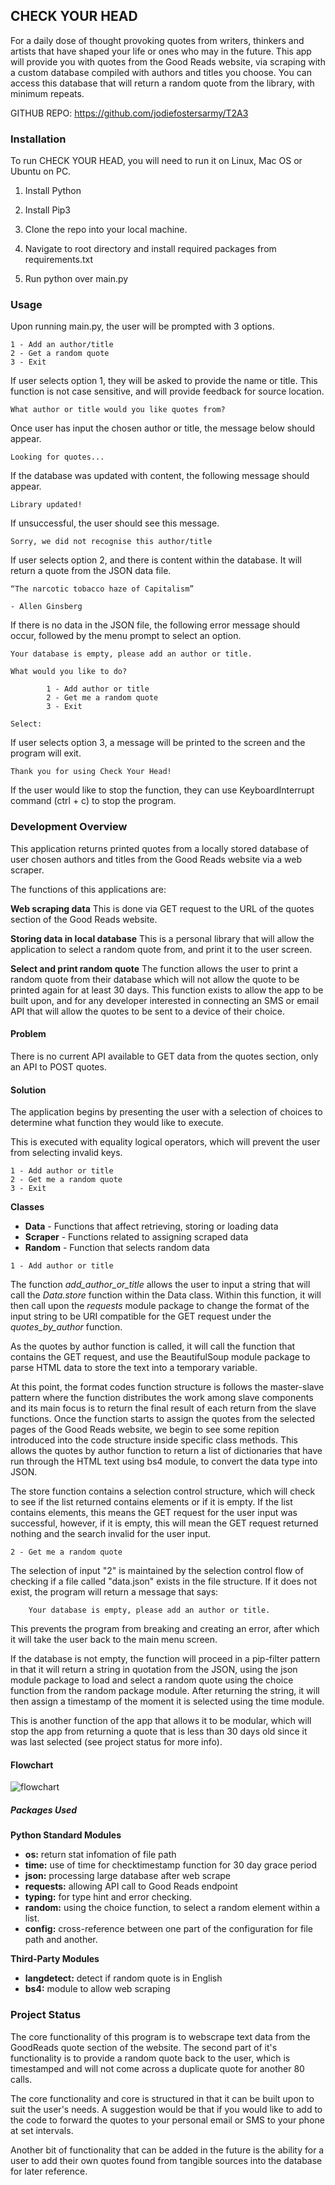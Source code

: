 ## CHECK YOUR HEAD

For a daily dose of thought provoking quotes from writers, thinkers and artists that have shaped your life or ones who may in the future. This app will provide you with quotes from the Good Reads website, via scraping with a custom database compiled with authors and titles you choose. You can access this database that will return a random quote from the library, with minimum repeats.

GITHUB REPO: https://github.com/jodiefostersarmy/T2A3

### Installation

To run CHECK YOUR HEAD, you will need to run it on Linux, Mac OS or Ubuntu on PC.


1. Install Python

2. Install Pip3

3. Clone the repo into your local machine.

4. Navigate to root directory and install required packages from requirements.txt

5. Run python over main.py

### Usage

Upon running main.py, the user will be prompted with 3 options.

```
1 - Add an author/title
2 - Get a random quote
3 - Exit 
```

If user selects option 1, they will be asked to provide the name or title. This function is not case sensitive, and will provide feedback for source location.


```
What author or title would you like quotes from?
```

Once user has input the chosen author or title, the message below should appear.

```
Looking for quotes...
```
If the database was updated with content, the following message should appear.

```
Library updated!
```

If unsuccessful, the user should see this message.

```
Sorry, we did not recognise this author/title
```

If user selects option 2, and there is content within the database. It will return a quote from the JSON data file.

```
“The narcotic tobacco haze of Capitalism”  

- Allen Ginsberg
```

If there is no data in the JSON file, the following error message should occur, followed by the menu prompt to select an option.

```
Your database is empty, please add an author or title.

What would you like to do?

        1 - Add author or title
        2 - Get me a random quote
        3 - Exit

Select: 
```

If user selects option 3, a message will be printed to the screen and the program will exit.

```
Thank you for using Check Your Head!
```

If the user would like to stop the function, they can use KeyboardInterrupt command (ctrl + c) to stop the program.


### Development Overview

This application returns printed quotes from a locally stored database of user chosen authors and titles from the Good Reads website via a web scraper.  

The functions of this applications are:

**Web scraping data**
This is done via GET request to the URL of the quotes section of the Good Reads website.

**Storing data in local database**
This is a personal library that will allow the application to select a random quote from, and print it to the user screen.

**Select and print random quote**
The function allows the user to print a random quote from their database which will not allow the quote to be printed again for at least 30 days. This function exists to allow the app to be built upon, and for any developer interested in connecting an SMS or email API that will allow the quotes to be sent to a device of their choice.

#### Problem
There is no current API available to GET data from the quotes section, only an API to POST quotes.

#### Solution

The application begins by presenting the user with a selection of choices to determine what function they would like to execute.

This is executed with equality logical operators, which will prevent the user from selecting invalid keys.

```
1 - Add author or title
2 - Get me a random quote
3 - Exit
```

**Classes**
- **Data** - Functions that affect retrieving, storing or loading data
- **Scraper** - Functions related to assigning scraped data
- **Random** - Function that selects random data

```
1 - Add author or title
```


The function *add_author_or_title* allows the user to input a string that will call the *Data.store* function within the Data class. Within this function, it will then call upon the *requests* module package to change the format of the input string to be URI compatible for the GET request under the *quotes_by_author* function.

As the quotes by author function is called, it will call the function that contains the GET request, and use the BeautifulSoup module package to parse HTML data to store the text into a temporary variable. 

At this point, the format codes function structure is follows the master-slave pattern where the function distributes the work among slave components and its main focus is to return the final result of each return from the slave functions. Once the function starts to assign the quotes from the selected pages of the Good Reads website, we begin to see some repition introduced into the code structure inside specific class methods. This allows the quotes by author function to return a list of dictionaries that have run through the HTML text using bs4 module, to convert the data type into JSON.

The store function contains a selection control structure, which will check to see if the list returned contains elements or if it is empty. If the list contains elements, this means the GET request for the user input was successful, however, if it is empty, this will mean the GET request returned nothing and the search invalid for the user input. 

```
2 - Get me a random quote
```
The selection of input "2" is maintained by the selection control flow of checking if a file called "data.json" exists in the file structure. If it does not exist, the program will return a message that says:

        Your database is empty, please add an author or title.

This prevents the program from breaking and creating an error, after which it will take the user back to the main menu screen.

If the database is not empty, the function will proceed in a pip-filter pattern in that it will return a string in quotation from the JSON, using the json module package to load and select a random quote using the choice function from the random package module. After returning the string, it will then assign a timestamp of the moment it is selected using the time module. 

This is another function of the app that allows it to be modular, which will stop the app from returning a quote that is less than 30 days old since it was last selected (see project status for more info).

#### Flowchart
![flowchart](docs/flowchart.jpg)
##### Packages Used
**Python Standard Modules**
- **os:** return stat infomation of file path
- **time:** use of time for checktimestamp function for 30 day grace period
- **json:** processing large database after web scrape
- **requests:** allowing API call to Good Reads endpoint
- **typing:** for type hint and error checking.
- **random:** using the choice function, to select a random element within a list.
- **config:** cross-reference between one part of the configuration for file path and another.

**Third-Party Modules**
- **langdetect:** detect if random quote is in English
- **bs4:** module to allow web scraping

### Project Status

The core functionality of this program is to webscrape text data from the GoodReads quote section of the website. The second part of it's functionality is to provide a random quote back to the user, which is timestamped and will not come across a duplicate quote for another 80 calls.

The core functionality and core is structured in that it can be built upon to suit the user's needs. A suggestion would be that if you would like to add to the code to forward the quotes to your personal email or SMS to your phone at set intervals.

Another bit of functionality that can be added in the future is the ability for a user to add their own quotes found from tangible sources into the database for later reference.